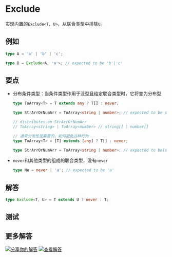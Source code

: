# Exclude

实现内置的`Exclude<T, U>`，从联合类型中排除`U`。

## 例如

```typescript
type A = 'a' | 'b' | 'c';

type B = Exclude<A, 'a'>; // expected to be 'b'|'c'
```

## 要点

- 分布条件类型：当条件类型作用于泛型且给定联合类型时，它将变为分布型

  ```typescript
  type ToArray<T> = T extends any ? T[] : never;

  type StrArrOrNumArr = ToArray<string | number>; // expected to be string[] | number[]

  // distributes on StrArrOrNumArr
  // ToArray<string> | ToArray<number> // string[] | number[]

  // 通常分发性是需要的，如何避免这种行为
  type ToArray<T> = [T] extends [any] ? T[] : never;

  type StrArrOrNumArr = ToArray<string | number>; // expected to be(string | number)[]
  ```

- `never`和其他类型的组成的联合类型，没有`never`

  ```typescript
  type Ne = never | 'a'; // expected to be 'a'
  ```

## 解答

```typescript
type Exclude<T, U> = T extends U ? never : T;
```

## 测试

## 更多解答

[![分享你的解答](https://img.shields.io/badge/-%E5%88%86%E4%BA%AB%E4%BD%A0%E7%9A%84%E8%A7%A3%E7%AD%94-teal)](https://tsch.js.org/43/answer/zh-CN) [![查看解答](https://img.shields.io/badge/-%E6%9F%A5%E7%9C%8B%E8%A7%A3%E7%AD%94-de5a77?logo=awesome-lists&logoColor=white)](https://tsch.js.org/43/solutions)
